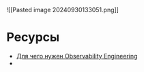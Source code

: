 ![[Pasted image 20240930133051.png]]

# Ресурсы

- [Для чего нужен Observability Engineering](https://habr.com/ru/companies/slurm/articles/713196/)
- 